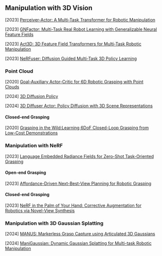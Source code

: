 ## Manipulation with 3D Vision

[2023] [Perceiver-Actor: A Multi-Task Transformer for Robotic Manipulation](https://arxiv.org/abs/2209.05451)

[2023] [GNFactor: Multi-Task Real Robot Learning with Generalizable Neural Feature Fields](https://arxiv.org/abs/2308.16891)

[2023] [Act3D: 3D Feature Field Transformers for Multi-Task Robotic Manipulation](https://arxiv.org/abs/2306.17817)

[2023] [NeRFuser: Diffusion Guided Multi-Task 3D Policy Learning](https://openreview.net/forum?id=8GmPLkO0oR)



### Point Cloud

[2020] [Goal-Auxiliary Actor-Critic for 6D Robotic Grasping with Point Clouds](https://arxiv.org/abs/2010.00824)

[2024] [3D Diffusion Policy](https://arxiv.org/abs/2403.03954)

[2024] [3D Diffuser Actor: Policy Diffusion with 3D Scene Representations](https://arxiv.org/abs/2402.10885)

#### Closed-end Grasping

[2020] [Grasping in the Wild:Learning 6DoF Closed-Loop Grasping from Low-Cost Demonstrations](https://arxiv.org/abs/1912.04344)



### Manipulation with NeRF

[2023] [Language Embedded Radiance Fields for Zero-Shot Task-Oriented Grasping](https://arxiv.org/abs/2309.07970)

#### Open-end Grasping

[2023] [Affordance-Driven Next-Best-View Planning for Robotic Grasping](https://arxiv.org/abs/2309.09556)

#### Closed-end Grasping

[2023] [NeRF in the Palm of Your Hand: Corrective Augmentation for Robotics via Novel-View Synthesis](https://arxiv.org/abs/2301.08556)



### Manipulation with 3D Gaussian Splatting

[2024] [MANUS: Markerless Grasp Capture using Articulated 3D Gaussians](https://arxiv.org/abs/2312.02137)

[2024] [ManiGaussian: Dynamic Gaussian Splatting for Multi-task Robotic Manipulation](https://arxiv.org/abs/2403.08321)
